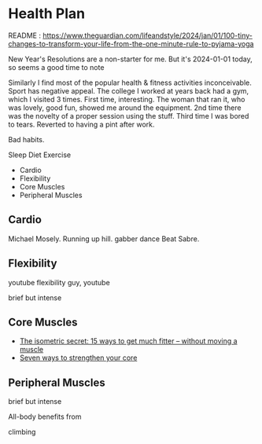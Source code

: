 # Health Plan

README : https://www.theguardian.com/lifeandstyle/2024/jan/01/100-tiny-changes-to-transform-your-life-from-the-one-minute-rule-to-pyjama-yoga

New Year's Resolutions are a non-starter for me. But it's 2024-01-01 today, so seems a good time to note

Similarly I find most of the popular health & fitness activities inconceivable. Sport has negative appeal. The college I worked at years back had a gym, which I visited 3 times. First time, interesting. The woman that ran it, who was lovely, good fun, showed me around the equipment. 2nd time there was the novelty of a proper session using the stuff. Third time I was bored to tears. Reverted to having a pint after work.

Bad habits.

Sleep
Diet
Exercise

- Cardio
- Flexibility
- Core Muscles
- Peripheral Muscles

## Cardio

Michael Mosely. Running up hill.
gabber dance
Beat Sabre.

## Flexibility

youtube flexibility guy, youtube

brief but intense

## Core Muscles

- [The isometric secret: 15 ways to get much fitter – without moving a muscle](https://www.theguardian.com/lifeandstyle/2023/aug/08/the-isometric-secret-15-ways-to-get-much-fitter-without-moving-a-muscle)
- [Seven ways to strengthen your core](https://www.theguardian.com/lifeandstyle/2018/jun/25/seven-ways-to-strengthen-your-core)

## Peripheral Muscles

brief but intense

All-body benefits from

climbing

